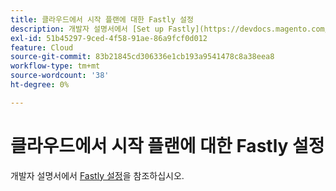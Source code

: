 ```yaml
---
title: 클라우드에서 시작 플랜에 대한 Fastly 설정
description: 개발자 설명서에서 [Set up Fastly](https://devdocs.magento.com/guides/v2.3/cloud/cdn/configure-fastly.html)를 참조하십시오.
exl-id: 51b45297-9ced-4f58-91ae-86a9fcf0d012
feature: Cloud
source-git-commit: 83b21845cd306336e1cb193a9541478c8a38eea8
workflow-type: tm+mt
source-wordcount: '38'
ht-degree: 0%

---
```


# 클라우드에서 시작 플랜에 대한 Fastly 설정

개발자 설명서에서 [Fastly 설정](https://devdocs.magento.com/guides/v2.3/cloud/cdn/configure-fastly.html)을 참조하십시오.
